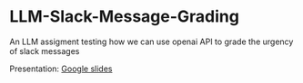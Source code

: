 # LLM-Slack-Message-Grading
An LLM assigment testing how we can use openai API to grade the urgency of slack messages

Presentation: [Google slides](https://docs.google.com/presentation/d/1P744KPHVKxBU8j9ABu_qXu8OwkblIpBATol5x8i8KRA/edit#slide=id.g2287b68dfb7_0_28621)

